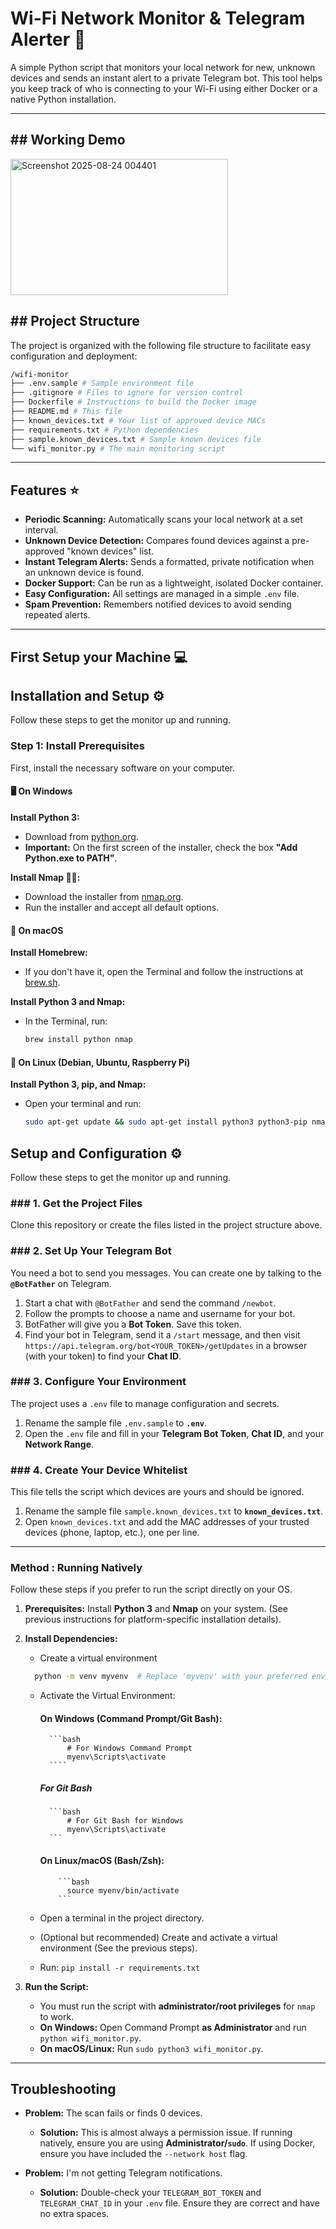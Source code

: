 # Wi-Fi Network Monitor & Telegram Alerter 📡

A simple Python script that monitors your local network for new, unknown devices and sends an instant alert to a private Telegram bot. This tool helps you keep track of who is connecting to your Wi-Fi using either Docker or a native Python installation.

---

## ## Working Demo

<img width="348" height="218" alt="Screenshot 2025-08-24 004401" src="https://github.com/user-attachments/assets/3d9f962f-36a1-483a-957a-6d889397980c" />

## ## Project Structure

The project is organized with the following file structure to facilitate easy configuration and deployment:

```bash
/wifi-monitor
├── .env.sample # Sample environment file
├── .gitignore # Files to ignore for version control
├── Dockerfile # Instructions to build the Docker image
├── README.md # This file
├── known_devices.txt # Your list of approved device MACs
├── requirements.txt # Python dependencies
├── sample.known_devices.txt # Sample known devices file
└── wifi_monitor.py # The main monitoring script
```

---

## Features ⭐

- **Periodic Scanning:** Automatically scans your local network at a set interval.
- **Unknown Device Detection:** Compares found devices against a pre-approved "known devices" list.
- **Instant Telegram Alerts:** Sends a formatted, private notification when an unknown device is found.
- **Docker Support:** Can be run as a lightweight, isolated Docker container.
- **Easy Configuration:** All settings are managed in a simple `.env` file.
- **Spam Prevention:** Remembers notified devices to avoid sending repeated alerts.

---

## First Setup your Machine 💻

## Installation and Setup ⚙️

Follow these steps to get the monitor up and running.

### Step 1: Install Prerequisites

First, install the necessary software on your computer.

#### 🖥️ On Windows

**Install Python 3:**

- Download from [python.org](https://www.python.org).
- **Important:** On the first screen of the installer, check the box **"Add Python.exe to PATH"**.

**Install Nmap 🛜🔎:**

- Download the installer from [nmap.org](https://nmap.org).
- Run the installer and accept all default options.

#### 🍎 On macOS

**Install Homebrew:**

- If you don't have it, open the Terminal and follow the instructions at [brew.sh](https://brew.sh).

**Install Python 3 and Nmap:**

- In the Terminal, run:

  ```bash
  brew install python nmap
  ```

#### 🐧 On Linux (Debian, Ubuntu, Raspberry Pi)

**Install Python 3, pip, and Nmap:**

- Open your terminal and run:

  ```bash
  sudo apt-get update && sudo apt-get install python3 python3-pip nmap -y
  ```

## Setup and Configuration ⚙️

Follow these steps to get the monitor up and running.

### ### 1. Get the Project Files

Clone this repository or create the files listed in the project structure above.

### ### 2. Set Up Your Telegram Bot

You need a bot to send you messages. You can create one by talking to the **`@BotFather`** on Telegram.

1.  Start a chat with `@BotFather` and send the command `/newbot`.
2.  Follow the prompts to choose a name and username for your bot.
3.  BotFather will give you a **Bot Token**. Save this token.
4.  Find your bot in Telegram, send it a `/start` message, and then visit `https://api.telegram.org/bot<YOUR_TOKEN>/getUpdates` in a browser (with your token) to find your **Chat ID**.

### ### 3. Configure Your Environment

The project uses a `.env` file to manage configuration and secrets.

1.  Rename the sample file `.env.sample` to **`.env`**.
2.  Open the `.env` file and fill in your **Telegram Bot Token**, **Chat ID**, and your **Network Range**.

### ### 4. Create Your Device Whitelist

This file tells the script which devices are yours and should be ignored.

1.  Rename the sample file `sample.known_devices.txt` to **`known_devices.txt`**.
2.  Open `known_devices.txt` and add the MAC addresses of your trusted devices (phone, laptop, etc.), one per line.

---

### Method : Running Natively

Follow these steps if you prefer to run the script directly on your OS.

1.  **Prerequisites:** Install **Python 3** and **Nmap** on your system. (See previous instructions for platform-specific installation details).

2.  **Install Dependencies:**

    - Create a virtual environment

    ```bash
      python -m venv myvenv  # Replace 'myvenv' with your preferred environment name
    ```

    - Activate the Virtual Environment:

      #### On Windows (Command Prompt/Git Bash):

            ```bash
                # For Windows Command Prompt
                myenv\Scripts\activate
            ````

      ##### For Git Bash

            ```bash
                # For Git Bash for Windows
                myenv\Scripts\activate
            ```

      #### On Linux/macOS (Bash/Zsh):

              ```bash
                source myenv/bin/activate
              ```

    - Open a terminal in the project directory.
    - (Optional but recommended) Create and activate a virtual environment (See the previous steps).
    - Run: `pip install -r requirements.txt`

3.  **Run the Script:**
    - You must run the script with **administrator/root privileges** for `nmap` to work.
    - **On Windows:** Open Command Prompt **as Administrator** and run `python wifi_monitor.py`.
    - **On macOS/Linux:** Run `sudo python3 wifi_monitor.py`.

---

## Troubleshooting

- **Problem:** The scan fails or finds 0 devices.

  - **Solution:** This is almost always a permission issue. If running natively, ensure you are using **Administrator/`sudo`**. If using Docker, ensure you have included the `--network host` flag.

- **Problem:** I'm not getting Telegram notifications.
  - **Solution:** Double-check your `TELEGRAM_BOT_TOKEN` and `TELEGRAM_CHAT_ID` in your `.env` file. Ensure they are correct and have no extra spaces.

